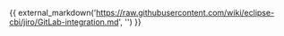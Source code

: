 {{ external_markdown('https://raw.githubusercontent.com/wiki/eclipse-cbi/jiro/GitLab-integration.md', '') }}
